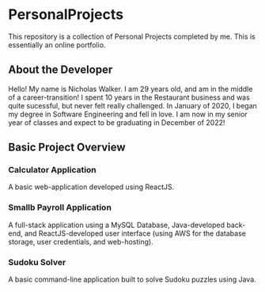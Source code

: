 # PersonalProjects

This repository is a collection of Personal Projects completed by me. This is essentially an online portfolio.

## About the Developer

Hello! My name is Nicholas Walker. I am 29 years old, and am in the middle of a career-transition! I spent 10 years in the Restaurant business and was quite sucessful, but never felt really challenged. In January of 2020, I began my degree in Software Engineering and fell in love. I am now in my senior year of classes and expect to be graduating in December of 2022!

## Basic Project Overview

### Calculator Application

A basic web-application developed using ReactJS.

### Smallb Payroll Application

A full-stack application using a MySQL Database, Java-developed back-end, and ReactJS-developed user interface (using AWS for the database storage, user credentials, and web-hosting).

### Sudoku Solver

A basic command-line application built to solve Sudoku puzzles using Java.